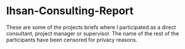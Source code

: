 # Ihsan-Consulting-Report
These are some of the projects briefs where I participated as a direct consultant, project manager or supervisor. The name of the rest of the participants have been censored for privacy reasons.
